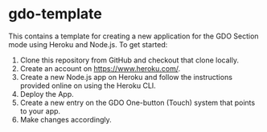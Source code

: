 # gdo-template
This contains a template for creating a new application for the GDO Section mode using Heroku and Node.js. To get started:
1. Clone this repository from GitHub and checkout that clone locally.
2. Create an account on https://www.heroku.com/.
3. Create a new Node.js app on Heroku and follow the instructions provided online on using the Heroku CLI.
4. Deploy the App.
5. Create a new entry on the GDO One-button (Touch) system that points to your app.
6. Make changes accordingly.
